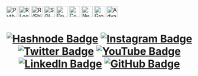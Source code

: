 <img src="https://www.python.org/static/img/python-logo.png" alt="Python Logo" width="30" height="30">
<img src="https://www.r-project.org/logo/Rlogo.svg" alt="R Logo" width="30" height="30">
<img src="https://shiny.rstudio.com/tutorial/walkthrough/images/logo.png" alt="R/Shiny Logo" width="30" height="30">
<img src="https://upload.wikimedia.org/wikipedia/commons/9/92/Sqlite-square-icon.svg" alt="SQL Logo" width="30" height="30">
<img src="https://www.docker.com/sites/default/files/d8/2019-07/Moby-logo.png" alt="Docker Logo" width="30" height="30">
<img src="https://conda.io/en/latest/_images/conda_logo.svg" alt="Conda Logo" width="30" height="30">
<img src="https://www.nextflow.io/img/logo.svg" alt="Nextflow Logo" width="30" height="30">
<img src="https://upload.wikimedia.org/wikipedia/commons/3/36/Groovy-logo.png" alt="Groovy Logo" width="30" height="30">
<img src="https://www.microsoft.com/en-us/microsoft-365/blog/wp-content/uploads/sites/2/2020/08/Excel-2021-001.png" alt="Advanced Excel Logo" width="30" height="30">
<h1 align="center"> </




[![Hashnode Badge](https://img.shields.io/badge/-hashnode-%23323330?style=for-the-badge&logo=hashnode&logoColor=white)](https://hashnode.com/@sejyotiarna)
[![Instagram Badge](https://img.shields.io/badge/-Instagram-%23E4405F?style=for-the-badge&logo=instagram&logoColor=white)](https://www.instagram.com/sejyotiarna/)
[![Twitter Badge](https://img.shields.io/twitter/follow/Sejyotiarna?color=blue&label=%40Sejyotiarna&logo=twitter&logoColor=white&style=for-the-badge)](https://twitter.com/Sejyotiarna)
[![YouTube Badge](https://img.shields.io/badge/-YouTube-%23FF0000?style=for-the-badge&logo=youtube&logoColor=white)](https://www.youtube.com/@sejyotiarna/about)
[![LinkedIn Badge](https://img.shields.io/badge/-LinkedIn-%230077B5?style=for-the-badge&logo=linkedin&logoColor=white)](https://www.linkedin.com/in/sejyoti-chakraborty-2124b519b/)
[![GitHub Badge](https://img.shields.io/badge/-GitHub-black?style=for-the-badge&logo=github&logoColor=white)](https://github.com/sejyoti)


